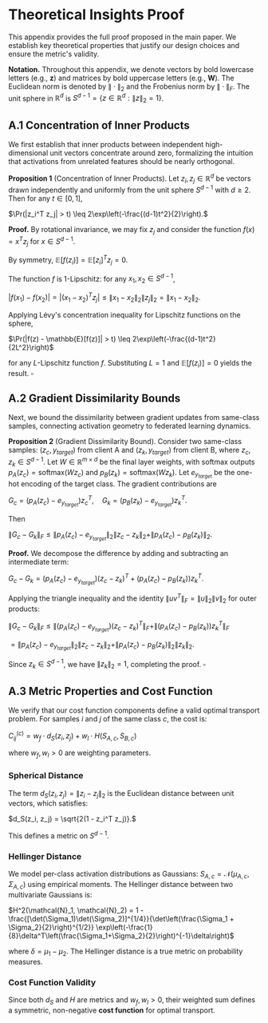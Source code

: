 # Theoretical Insights Proof

This appendix provides the full proof proposed in the main paper. We establish key theoretical properties that justify our design choices and ensure the metric's validity.

**Notation.** Throughout this appendix, we denote vectors by bold lowercase letters (e.g., **z**) and matrices by bold uppercase letters (e.g., **W**). The Euclidean norm is denoted by $\|\cdot\|_2$ and the Frobenius norm by $\|\cdot\|_F$. The unit sphere in $\mathbb{R}^d$ is $S^{d-1} = \{z \in \mathbb{R}^d : \|z\|_2 = 1\}$.

## A.1 Concentration of Inner Products

We first establish that inner products between independent high-dimensional unit vectors concentrate around zero, formalizing the intuition that activations from unrelated features should be nearly orthogonal.

**Proposition 1** (Concentration of Inner Products). Let $z_i, z_j \in \mathbb{R}^d$ be vectors drawn independently and uniformly from the unit sphere $S^{d-1}$ with $d \geq 2$. Then for any $t \in [0,1]$,

$\Pr(|z_i^T z_j| > t) \leq 2\exp\left(-\frac{(d-1)t^2}{2}\right).$

**Proof.** By rotational invariance, we may fix $z_j$ and consider the function $f(x) = x^T z_j$ for $x \in S^{d-1}$. 

By symmetry, $\mathbb{E}[f(z_i)] = \mathbb{E}[z_i]^T z_j = 0$.

The function $f$ is 1-Lipschitz: for any $x_1, x_2 \in S^{d-1}$,

$|f(x_1) - f(x_2)| = |(x_1 - x_2)^T z_j| \leq \|x_1 - x_2\|_2 \|z_j\|_2 = \|x_1 - x_2\|_2.$

Applying Lévy's concentration inequality for Lipschitz functions on the sphere,

$\Pr(|f(z) - \mathbb{E}[f(z)]| > t) \leq 2\exp\left(-\frac{(d-1)t^2}{2L^2}\right)$

for any $L$-Lipschitz function $f$. Substituting $L = 1$ and $\mathbb{E}[f(z_i)] = 0$ yields the result. $\square$

## A.2 Gradient Dissimilarity Bounds

Next, we bound the dissimilarity between gradient updates from same-class samples, connecting activation geometry to federated learning dynamics.

**Proposition 2** (Gradient Dissimilarity Bound). Consider two same-class samples: $(z_c, y_{target})$ from client A and $(z_k, y_{target})$ from client B, where $z_c, z_k \in S^{d-1}$. Let $W \in \mathbb{R}^{m \times d}$ be the final layer weights, with softmax outputs $p_A(z_c) = \text{softmax}(Wz_c)$ and $p_B(z_k) = \text{softmax}(Wz_k)$. Let $e_{y_{target}}$ be the one-hot encoding of the target class. The gradient contributions are

$G_c = (p_A(z_c) - e_{y_{target}})z_c^T, \quad G_k = (p_B(z_k) - e_{y_{target}})z_k^T.$

Then

$\|G_c - G_k\|_F \leq \|p_A(z_c) - e_{y_{target}}\|_2 \|z_c - z_k\|_2 + \|p_A(z_c) - p_B(z_k)\|_2.$

**Proof.** We decompose the difference by adding and subtracting an intermediate term:

$G_c - G_k = (p_A(z_c) - e_{y_{target}})(z_c - z_k)^T + (p_A(z_c) - p_B(z_k))z_k^T.$

Applying the triangle inequality and the identity $\|uv^T\|_F = \|u\|_2 \|v\|_2$ for outer products:

$\|G_c - G_k\|_F \leq \|(p_A(z_c) - e_{y_{target}})(z_c - z_k)^T\|_F + \|(p_A(z_c) - p_B(z_k))z_k^T\|_F$

$= \|p_A(z_c) - e_{y_{target}}\|_2 \|z_c - z_k\|_2 + \|p_A(z_c) - p_B(z_k)\|_2 \|z_k\|_2.$

Since $z_k \in S^{d-1}$, we have $\|z_k\|_2 = 1$, completing the proof. $\square$

## A.3 Metric Properties and Cost Function

We verify that our cost function components define a valid optimal transport problem. For samples $i$ and $j$ of the same class $c$, the cost is:

$C_{ij}^{(c)} = w_f \cdot d_S(z_i, z_j) + w_l \cdot H(S_{A,c}, S_{B,c})$

where $w_f, w_l > 0$ are weighting parameters.

### Spherical Distance
The term $d_S(z_i, z_j) = \|z_i - z_j\|_2$ is the Euclidean distance between unit vectors, which satisfies:

$d_S(z_i, z_j) = \sqrt{2(1 - z_i^T z_j)}.$

This defines a metric on $S^{d-1}$.

### Hellinger Distance
We model per-class activation distributions as Gaussians: $S_{A,c} = \mathcal{N}(\mu_{A,c}, \Sigma_{A,c})$ using empirical moments. The Hellinger distance between two multivariate Gaussians is:

$H^2(\mathcal{N}_1, \mathcal{N}_2) = 1 - \frac{[\det(\Sigma_1)\det(\Sigma_2)]^{1/4}}{\det\left(\frac{\Sigma_1 + \Sigma_2}{2}\right)^{1/2}} \exp\left(-\frac{1}{8}\delta^T\left(\frac{\Sigma_1+\Sigma_2}{2}\right)^{-1}\delta\right)$

where $\delta = \mu_1 - \mu_2$. The Hellinger distance is a true metric on probability measures.

### Cost Function Validity
Since both $d_S$ and $H$ are metrics and $w_f, w_l > 0$, their weighted sum defines a symmetric, non-negative **cost function** for optimal transport.
